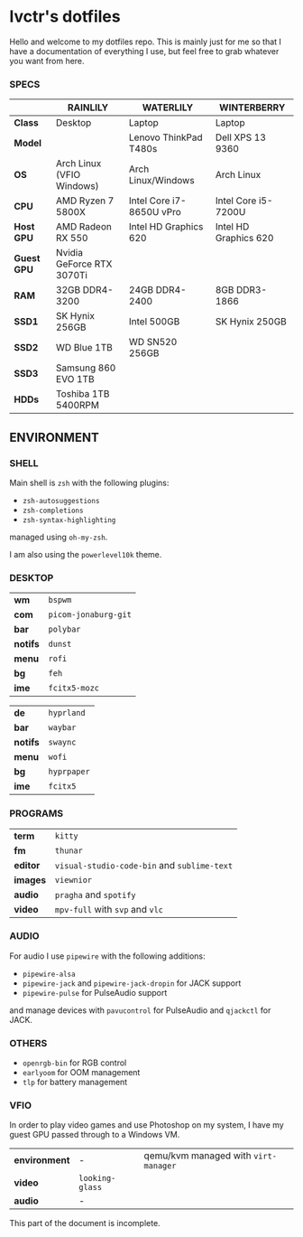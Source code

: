 # lvctr's dotfiles

Hello and welcome to my dotfiles repo.
This is mainly just for me so that I have a documentation of everything I use, but feel free to grab whatever you want from here.

### SPECS
|  | RAINLILY | WATERLILY | WINTERBERRY
|--|--|--|--|
| **Class** | Desktop | Laptop | Laptop
| **Model** | | Lenovo ThinkPad T480s | Dell XPS 13 9360
| **OS** | Arch Linux (VFIO Windows) | Arch Linux/Windows | Arch Linux
| **CPU** | AMD Ryzen 7 5800X | Intel Core i7-8650U vPro | Intel Core i5-7200U
| **Host GPU** | AMD Radeon RX 550 | Intel HD Graphics 620 | Intel HD Graphics 620
| **Guest GPU** | Nvidia GeForce RTX 3070Ti | |
| **RAM** | 32GB DDR4-3200 | 24GB DDR4-2400 | 8GB DDR3-1866
| **SSD1** | SK Hynix 256GB | Intel 500GB | SK Hynix 250GB
| **SSD2** | WD Blue 1TB | WD SN520 256GB
| **SSD3** | Samsung 860 EVO 1TB | 
| **HDDs** | Toshiba 1TB 5400RPM |

## ENVIRONMENT

### SHELL
Main shell is `zsh` with the following plugins:

- `zsh-autosuggestions`
- `zsh-completions`
- `zsh-syntax-highlighting`

managed using `oh-my-zsh`.

I am also using the `powerlevel10k` theme.

### DESKTOP
|||
|--|--|
| **wm** | `bspwm` |
| **com** | `picom-jonaburg-git` |
| **bar** | `polybar` |
| **notifs** | `dunst` |
| **menu** | `rofi` |
| **bg** | `feh` |
| **ime** | `fcitx5-mozc` |

|||
|--|--|
| **de** | `hyprland` |
| **bar** | `waybar` |
| **notifs** | `swaync` |
| **menu** | `wofi` |
| **bg** | `hyprpaper` |
| **ime** | `fcitx5` |

### PROGRAMS
|||
|--|--|
| **term** | `kitty` |
| **fm** | `thunar` |
| **editor** | `visual-studio-code-bin` and `sublime-text` |
| **images** | `viewnior` |
| **audio** | `pragha` and `spotify` |
| **video** | `mpv-full` with `svp` and `vlc` |

### AUDIO

For audio I use `pipewire` with the following additions:
- `pipewire-alsa`
- `pipewire-jack` and `pipewire-jack-dropin` for JACK support
- `pipewire-pulse` for PulseAudio support

and manage devices with `pavucontrol` for PulseAudio and `qjackctl` for JACK.

### OTHERS
- `openrgb-bin` for RGB control
- `earlyoom` for OOM management
- `tlp` for battery management

### VFIO

In order to play video games and use Photoshop on my system, I have my guest GPU passed through to a Windows VM.

||||
|--|--|--|
| **environment** | - | qemu/kvm managed with `virt-manager` |
| **video** | `looking-glass` ||
| **audio**| - |  |

This part of the document is incomplete.

